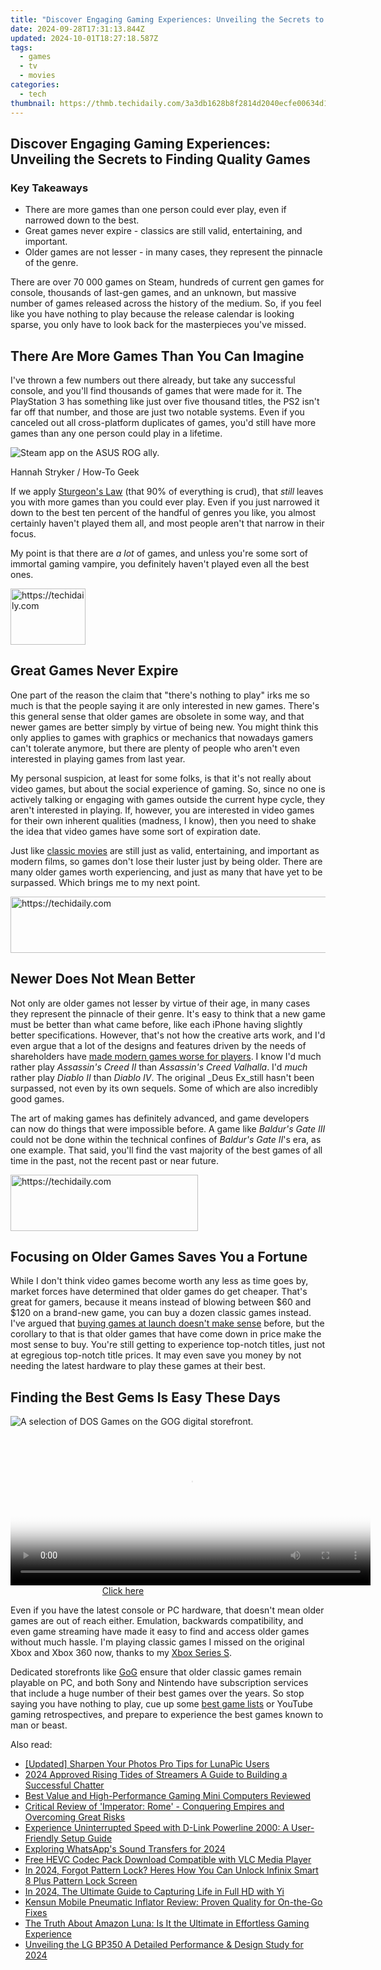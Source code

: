 ```yaml
---
title: "Discover Engaging Gaming Experiences: Unveiling the Secrets to Finding Quality Games"
date: 2024-09-28T17:31:13.844Z
updated: 2024-10-01T18:27:18.587Z
tags:
  - games
  - tv
  - movies
categories:
  - tech
thumbnail: https://thmb.techidaily.com/3a3db1628b8f2814d2040ecfe00634d164ea4b5f3058a85b825026993cb96502.jpg
---
```


## Discover Engaging Gaming Experiences: Unveiling the Secrets to Finding Quality Games

### Key Takeaways

* There are more games than one person could ever play, even if narrowed down to the best.
* Great games never expire - classics are still valid, entertaining, and important.
* Older games are not lesser - in many cases, they represent the pinnacle of the genre.

 There are over 70 000 games on Steam, hundreds of current gen games for console, thousands of last-gen games, and an unknown, but massive number of games released across the history of the medium. So, if you feel like you have nothing to play because the release calendar is looking sparse, you only have to look back for the masterpieces you've missed.

##  There Are More Games Than You Can Imagine

 I've thrown a few numbers out there already, but take any successful console, and you'll find thousands of games that were made for it. The PlayStation 3 has something like just over five thousand titles, the PS2 isn't far off that number, and those are just two notable systems. Even if you canceled out all cross-platform duplicates of games, you'd still have more games than any one person could play in a lifetime.

![Steam app on the ASUS ROG ally.](https://static1.howtogeekimages.com/wordpress/wp-content/uploads/wm/2023/12/steam-app-open-on-the-asus-rog-ally-2jpg_53307251359_o.jpg) 

Hannah Stryker / How-To Geek

 If we apply [Sturgeon's Law](https://en.wikipedia.org/wiki/Sturgeon%27s%5Flaw) (that 90% of everything is crud), that _still_ leaves you with more games than you could ever play. Even if you just narrowed it down to the best ten percent of the handful of genres you like, you almost certainly haven't played them all, and most people aren't that narrow in their focus.

 My point is that there are _a lot_ of games, and unless you're some sort of immortal gaming vampire, you definitely haven't played even all the best ones.

<!-- affiliate ads begin -->
<a href="https://aligracehair.sjv.io/c/5597632/2135408/19272" target="_top" id="2135408">
  <img src="//a.impactradius-go.com/display-ad/19272-2135408" border="0" alt="https://techidaily.com" width="120" height="90"/>
</a>
<img height="0" width="0" src="https://aligracehair.sjv.io/i/5597632/2135408/19272" style="position:absolute;visibility:hidden;" border="0" />
<!-- affiliate ads end -->

##  Great Games Never Expire

 One part of the reason the claim that "there's nothing to play" irks me so much is that the people saying it are only interested in new games. There's this general sense that older games are obsolete in some way, and that newer games are better simply by virtue of being new. You might think this only applies to games with graphics or mechanics that nowadays gamers can't tolerate anymore, but there are plenty of people who aren't even interested in playing games from last year.

 My personal suspicion, at least for some folks, is that it's not really about video games, but about the social experience of gaming. So, since no one is actively talking or engaging with games outside the current hype cycle, they aren't interested in playing. If, however, you are interested in video games for their own inherent qualities (madness, I know), then you need to shake the idea that video games have some sort of expiration date.

 Just like [classic movies](https://fake-location.techidaily.com/can-life360-track-or-see-text-messages-what-can-you-do-with-life360-on-itel-p40-drfone-by-drfone-virtual-android/) are still just as valid, entertaining, and important as modern films, so games don't lose their luster just by being older. There are many older games worth experiencing, and just as many that have yet to be surpassed. Which brings me to my next point.

<!-- affiliate ads begin -->
<a href="https://ephamedtechinc.pxf.io/c/5597632/2137229/26400" target="_top" id="2137229">
  <img src="//a.impactradius-go.com/display-ad/26400-2137229" border="0" alt="https://techidaily.com" width="728" height="90"/>
</a>
<img height="0" width="0" src="https://ephamedtechinc.pxf.io/i/5597632/2137229/26400" style="position:absolute;visibility:hidden;" border="0" />
<!-- affiliate ads end -->

##  Newer Does Not Mean Better

 Not only are older games not lesser by virtue of their age, in many cases they represent the pinnacle of their genre. It's easy to think that a new game must be better than what came before, like each iPhone having slightly better specifications. However, that's not how the creative arts work, and I'd even argue that a lot of the designs and features driven by the needs of shareholders have [made modern games worse for players](https://instagram-videos.techidaily.com/updated-tips-to-triple-your-instagram-video-viewers/). I know I'd much rather play _Assassin's Creed II_ than _Assassin's Creed Valhalla_. I'd _much_ rather play _Diablo II_ than _Diablo IV_. The original _Deus Ex_still hasn't been surpassed, not even by its own sequels. Some of which are also incredibly good games.

 The art of making games has definitely advanced, and game developers can now do things that were impossible before. A game like _Baldur's Gate III_ could not be done within the technical confines of _Baldur's Gate II_'s era, as one example. That said, you'll find the vast majority of the best games of all time in the past, not the recent past or near future.

<!-- affiliate ads begin -->
<a href="https://aligracehair.sjv.io/c/5597632/1959707/19272" target="_top" id="1959707">
  <img src="//a.impactradius-go.com/display-ad/19272-1959707" border="0" alt="https://techidaily.com" width="300" height="90"/>
</a>
<img height="0" width="0" src="https://aligracehair.sjv.io/i/5597632/1959707/19272" style="position:absolute;visibility:hidden;" border="0" />
<!-- affiliate ads end -->

##  Focusing on Older Games Saves You a Fortune

 While I don't think video games become worth any less as time goes by, market forces have determined that older games do get cheaper. That's great for gamers, because it means instead of blowing between $60 and $120 on a brand-new game, you can buy a dozen classic games instead. I've argued that [buying games at launch doesn't make sense](https://sound-issues.techidaily.com/voice-chat-malfunction-solved-steps-to-reconnect-and-communicate-effectively-in-call-of-duty-modern-warfare/) before, but the corollary to that is that older games that have come down in price make the most sense to buy. You're still getting to experience top-notch titles, just not at egregious top-notch title prices. It may even save you money by not needing the latest hardware to play these games at their best.

##  Finding the Best Gems Is Easy These Days

![A selection of DOS Games on the GOG digital storefront.](https://static1.howtogeekimages.com/wordpress/wp-content/uploads/2024/04/dos-games-gog.jpeg) 

<!-- affiliate ads begin -->
<span id="1982461">
					<video width="576" height="240" style="cursor:pointer"
           poster="//a.impactradius-go.com/display-clicktoplayimage/1982461.png"
           onclick="if(!this.playClicked){this.play();this.setAttribute('controls',true);this.playClicked=true;}">
	   <source src="//a.impactradius-go.com/display-ad/22993-1982461">
	   <img src="//a.impactradius-go.com/display-clicktoplayimage/1982461.png" style="border: none; height: 100%; width: 100%; object-fit: contain">
	</video>
	<div style="width:360px;text-align:center"><a href="javascript:window.open(decodeURIComponent('https%3A%2F%2Fhomestyler.sjv.io%2Fc%2F5597632%2F1982461%2F22993'), '_blank');void(0);">Click here</a></div>
</span>
<img height="0" width="0" src="https://imp.pxf.io/i/5597632/1982461/22993" style="position:absolute;visibility:hidden;" border="0" />
<!-- affiliate ads end -->

 Even if you have the latest console or PC hardware, that doesn't mean older games are out of reach either. Emulation, backwards compatibility, and even game streaming have made it easy to find and access older games without much hassle. I'm playing classic games I missed on the original Xbox and Xbox 360 now, thanks to my [Xbox Series S](https://win11-tips.techidaily.com/addressing-vscode-shutdown-problems-on-windows-11/).

 Dedicated storefronts like [GoG](https://gog.com/) ensure that older classic games remain playable on PC, and both Sony and Nintendo have subscription services that include a huge number of their best games over the years. So stop saying you have nothing to play, cue up some [best game lists](https://techidaily.com/unlock-android-phone-if-you-forget-the-infinix-zero-30-5g-password-or-pattern-lock-by-drfone-android-unlock-android-unlock/) or YouTube gaming retrospectives, and prepare to experience the best games known to man or beast.

<ins class="adsbygoogle"
     style="display:block"
     data-ad-format="autorelaxed"
     data-ad-client="ca-pub-7571918770474297"
     data-ad-slot="1223367746"></ins>

<ins class="adsbygoogle"
     style="display:block"
     data-ad-client="ca-pub-7571918770474297"
     data-ad-slot="8358498916"
     data-ad-format="auto"
     data-full-width-responsive="true"></ins>

<span class="atpl-alsoreadstyle">Also read:</span>
<div><ul>
<li><a href="https://fox-http.techidaily.com/updated-sharpen-your-photos-pro-tips-for-lunapic-users/"><u>[Updated] Sharpen Your Photos Pro Tips for LunaPic Users</u></a></li>
<li><a href="https://youtube-data.techidaily.com/approved-rising-tides-of-streamers-a-guide-to-building-a-successful-chatter/"><u>2024 Approved Rising Tides of Streamers A Guide to Building a Successful Chatter</u></a></li>
<li><a href="https://buynow-help.techidaily.com/best-value-and-high-performance-gaming-mini-computers-reviewed/"><u>Best Value and High-Performance Gaming Mini Computers Reviewed</u></a></li>
<li><a href="https://buynow-help.techidaily.com/critical-review-of-imperator-rome-conquering-empires-and-overcoming-great-risks/"><u>Critical Review of 'Imperator: Rome' - Conquering Empires and Overcoming Great Risks</u></a></li>
<li><a href="https://buynow-help.techidaily.com/experience-uninterrupted-speed-with-d-link-powerline-2000-a-user-friendly-setup-guide/"><u>Experience Uninterrupted Speed with D-Link Powerline 2000: A User-Friendly Setup Guide</u></a></li>
<li><a href="https://article-files.techidaily.com/exploring-whatsapps-sound-transfers-for-2024/"><u>Exploring WhatsApp's Sound Transfers for 2024</u></a></li>
<li><a href="https://techtrends.techidaily.com/free-hevc-codec-pack-download-compatible-with-vlc-media-player/"><u>Free HEVC Codec Pack Download Compatible with VLC Media Player</u></a></li>
<li><a href="https://unlock-android.techidaily.com/in-2024-forgot-pattern-lock-heres-how-you-can-unlock-infinix-smart-8-plus-pattern-lock-screen-by-drfone-android/"><u>In 2024, Forgot Pattern Lock? Heres How You Can Unlock Infinix Smart 8 Plus Pattern Lock Screen</u></a></li>
<li><a href="https://fox-cloud.techidaily.com/in-2024-the-ultimate-guide-to-capturing-life-in-full-hd-with-yi/"><u>In 2024, The Ultimate Guide to Capturing Life in Full HD with Yi</u></a></li>
<li><a href="https://buynow-help.techidaily.com/kensun-mobile-pneumatic-inflator-review-proven-quality-for-on-the-go-fixes/"><u>Kensun Mobile Pneumatic Inflator Review: Proven Quality for On-the-Go Fixes</u></a></li>
<li><a href="https://buynow-help.techidaily.com/the-truth-about-amazon-luna-is-it-the-ultimate-in-effortless-gaming-experience/"><u>The Truth About Amazon Luna: Is It the Ultimate in Effortless Gaming Experience</u></a></li>
<li><a href="https://fox-blue.techidaily.com/unveiling-the-lg-bp350-a-detailed-performance-and-design-study-for-2024/"><u>Unveiling the LG BP350 A Detailed Performance & Design Study for 2024</u></a></li>
</ul></div>


